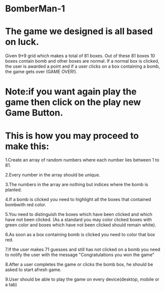 # BomberMan-1

# The game we designed is all based on luck.

Given 9*9 grid which makes a total of 81 boxes.
Out of these 81 boxes 10 boxes contain bomb and other boxes are normal.
If a normal box is clicked, the user is awarded a point and if a user clicks on a
box containing a bomb, the game gets over (GAME OVER!).

# Note:if you want again play the game then click on the play new Game Button.
	
# This is how you may proceed to make this:
1.Create an array of random numbers where each number lies between 1 to 81.

2.Every number in the array should be unique.

3.The numbers in the array are nothing but indices where the bomb is planted.

4.If a bomb is clicked you need to highlight all the boxes that contained bombwith red color.

5.You need to distinguish the boxes which have been clicked and which have not been clicked. (As a standard you may color clicked 
  boxes with green color and boxes which have not been clicked should remain white).

6.As soon as a box containing bomb is clicked you need to color that box red.

7.If the user makes 71 guesses and still has not clicked on a bomb you need to notify the user with the message "Congratulations
  you won the game"

8.After a user completes the game or clicks the bomb box, he should be asked to start afresh game.

9.User should be able to play the game on every device(desktop, mobile or a tab)

